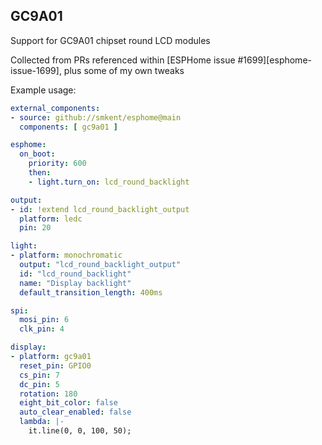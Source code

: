 ## GC9A01

Support for GC9A01 chipset round LCD modules

Collected from PRs referenced within [ESPHome issue #1699][esphome-issue-1699],
plus some of my own tweaks

Example usage:

```yaml
external_components:
- source: github://smkent/esphome@main
  components: [ gc9a01 ]

esphome:
  on_boot:
    priority: 600
    then:
    - light.turn_on: lcd_round_backlight

output:
- id: !extend lcd_round_backlight_output
  platform: ledc
  pin: 20

light:
- platform: monochromatic
  output: "lcd_round_backlight_output"
  id: "lcd_round_backlight"
  name: "Display backlight"
  default_transition_length: 400ms

spi:
  mosi_pin: 6
  clk_pin: 4

display:
- platform: gc9a01
  reset_pin: GPIO0
  cs_pin: 7
  dc_pin: 5
  rotation: 180
  eight_bit_color: false
  auto_clear_enabled: false
  lambda: |-
    it.line(0, 0, 100, 50);
```
